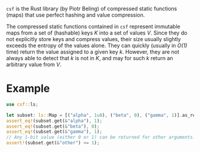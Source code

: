 `csf` is the Rust library (by Piotr Beling) of compressed static functions (maps) that use perfect hashing and value compression.

The compressed static functions contained in `csf` represent immutable maps from a set of (hashable) keys *K* into a set of values *V*.
Since they do not explicitly store keys and compress values, their size usually slightly exceeds the entropy of the values alone.
They can quickly (usually in *O(1)* time) return the value assigned to a given key *k*. However, they are not always able to detect that *k* is not in *K*, and may for such *k* return an arbitrary value from *V*.

# Example

```rust
use csf::ls;

let subset: ls::Map = [("alpha", 1u8), ("beta", 0), ("gamma", 1)].as_ref().into();
assert_eq!(subset.get(&"alpha"), 1);
assert_eq!(subset.get(&"beta"), 0);
assert_eq!(subset.get(&"gamma"), 1);
// Any 1-bit value (either 0 or 1) can be returned for other arguments:
assert!(subset.get(&"other") <= 1);
```